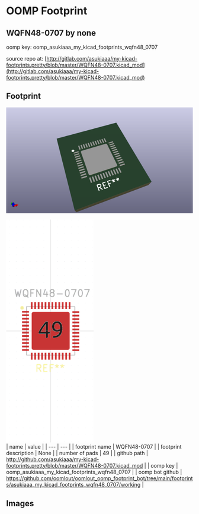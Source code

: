 # OOMP Footprint  
## WQFN48-0707  by none  
  
oomp key: oomp_asukiaaa_my_kicad_footprints_wqfn48_0707  
  
source repo at: [http://gitlab.com/asukiaaa/my-kicad-footprints.pretty/blob/master/WQFN48-0707.kicad_mod](http://gitlab.com/asukiaaa/my-kicad-footprints.pretty/blob/master/WQFN48-0707.kicad_mod)  
## Footprint  
  
[![working_kicad_pcb_3d.png](working_kicad_pcb_3d_600.png)](working_kicad_pcb_3d.png)  
  
[![working.png](working_600.png)](working.png)  
| name | value | 
| --- | --- | 
| footprint name | WQFN48-0707 | 
| footprint description | None | 
| number of pads | 49 | 
| github path | http://github.com/asukiaaa/my-kicad-footprints.pretty/blob/master/WQFN48-0707.kicad_mod | 
| oomp key | oomp_asukiaaa_my_kicad_footprints_wqfn48_0707 | 
| oomp bot github | https://github.com/oomlout/oomlout_oomp_footprint_bot/tree/main/footprints/asukiaaa_my_kicad_footprints_wqfn48_0707/working | 
## Images  
